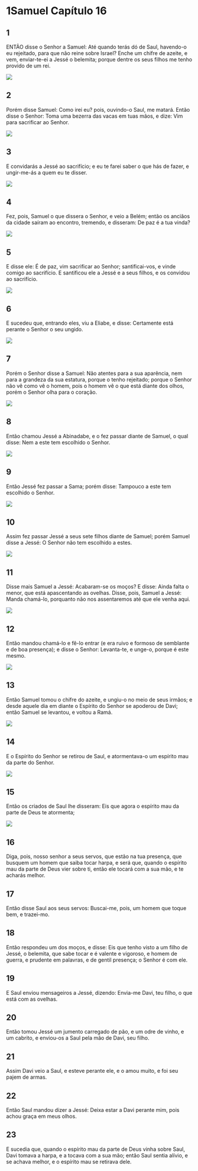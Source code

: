 # 1Samuel Capítulo 16

## 1
ENTÃO disse o Senhor a Samuel: Até quando terás dó de Saul, havendo-o eu rejeitado, para que não reine sobre Israel? Enche um chifre de azeite, e vem, enviar-te-ei a Jessé o belemita; porque dentre os seus filhos me tenho provido de um rei.

![](../.img/1Sm/16/1-0.jpg)

## 2
Porém disse Samuel: Como irei eu? pois, ouvindo-o Saul, me matará. Então disse o Senhor: Toma uma bezerra das vacas em tuas mãos, e dize: Vim para sacrificar ao Senhor.

![](../.img/1Sm/16/2-0.jpg)

## 3
E convidarás a Jessé ao sacrifício; e eu te farei saber o que hás de fazer, e ungir-me-ás a quem eu te disser.

![](../.img/1Sm/16/3-0.jpg)

## 4
Fez, pois, Samuel o que dissera o Senhor, e veio a Belém; então os anciãos da cidade saíram ao encontro, tremendo, e disseram: De paz é a tua vinda?

![](../.img/1Sm/16/4-0.jpg)

## 5
E disse ele: É de paz, vim sacrificar ao Senhor; santificai-vos, e vinde comigo ao sacrifício. E santificou ele a Jessé e a seus filhos, e os convidou ao sacrifício.

![](../.img/1Sm/16/5-0.jpg)

## 6
E sucedeu que, entrando eles, viu a Eliabe, e disse: Certamente está perante o Senhor o seu ungido.

![](../.img/1Sm/16/6-0.jpg)

## 7
Porém o Senhor disse a Samuel: Não atentes para a sua aparência, nem para a grandeza da sua estatura, porque o tenho rejeitado; porque o Senhor não vê como vê o homem, pois o homem vê o que está diante dos olhos, porém o Senhor olha para o coração.

![](../.img/1Sm/16/7-0.jpg)

## 8
Então chamou Jessé a Abinadabe, e o fez passar diante de Samuel, o qual disse: Nem a este tem escolhido o Senhor.

![](../.img/1Sm/16/8-0.jpg)

## 9
Então Jessé fez passar a Sama; porém disse: Tampouco a este tem escolhido o Senhor.

![](../.img/1Sm/16/9-0.jpg)

## 10
Assim fez passar Jessé a seus sete filhos diante de Samuel; porém Samuel disse a Jessé: O Senhor não tem escolhido a estes.

![](../.img/1Sm/16/10-0.jpg)

## 11
Disse mais Samuel a Jessé: Acabaram-se os moços? E disse: Ainda falta o menor, que está apascentando as ovelhas. Disse, pois, Samuel a Jessé: Manda chamá-lo, porquanto não nos assentaremos até que ele venha aqui.

![](../.img/1Sm/16/11-0.jpg)

## 12
Então mandou chamá-lo e fê-lo entrar (e era ruivo e formoso de semblante e de boa presença); e disse o Senhor: Levanta-te, e unge-o, porque é este mesmo.

![](../.img/1Sm/16/12-0.jpg)

## 13
Então Samuel tomou o chifre do azeite, e ungiu-o no meio de seus irmãos; e desde aquele dia em diante o Espírito do Senhor se apoderou de Davi; então Samuel se levantou, e voltou a Ramá.

![](../.img/1Sm/16/13-0.jpg)

## 14
E o Espírito do Senhor se retirou de Saul, e atormentava-o um espírito mau da parte do Senhor.

![](../.img/1Sm/16/14-0.jpg)

## 15
Então os criados de Saul lhe disseram: Eis que agora o espírito mau da parte de Deus te atormenta;

![](../.img/1Sm/16/15-0.jpg)

## 16
Diga, pois, nosso senhor a seus servos, que estão na tua presença, que busquem um homem que saiba tocar harpa, e será que, quando o espírito mau da parte de Deus vier sobre ti, então ele tocará com a sua mão, e te acharás melhor.

## 17
Então disse Saul aos seus servos: Buscai-me, pois, um homem que toque bem, e trazei-mo.

## 18
Então respondeu um dos moços, e disse: Eis que tenho visto a um filho de Jessé, o belemita, que sabe tocar e é valente e vigoroso, e homem de guerra, e prudente em palavras, e de gentil presença; o Senhor é com ele.

## 19
E Saul enviou mensageiros a Jessé, dizendo: Envia-me Davi, teu filho, o que está com as ovelhas.

## 20
Então tomou Jessé um jumento carregado de pão, e um odre de vinho, e um cabrito, e enviou-os a Saul pela mão de Davi, seu filho.

## 21
Assim Davi veio a Saul, e esteve perante ele, e o amou muito, e foi seu pajem de armas.

## 22
Então Saul mandou dizer a Jessé: Deixa estar a Davi perante mim, pois achou graça em meus olhos.

## 23
E sucedia que, quando o espírito mau da parte de Deus vinha sobre Saul, Davi tomava a harpa, e a tocava com a sua mão; então Saul sentia alívio, e se achava melhor, e o espírito mau se retirava dele.

